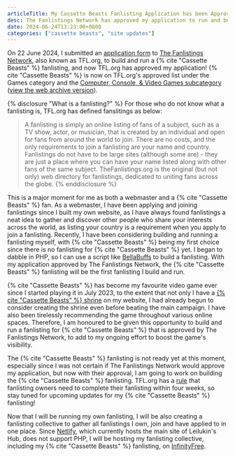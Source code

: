 ```yaml
---
articleTitle: My Cassette Beasts Fanlisting Application has been Approved
desc: The Fanlistings Network has approved my application to run and build a Cassette Beasts fanlisting.
date: 2024-06-24T13:23:00+0800
categories: ["cassette beasts", "site updates"]
---
```


On 22 June 2024, I submitted an [application form](https://thefanlistings.org/start/apply.php) to [The Fanlistings Network](https://thefanlistings.org/), also known as TFL.org, to build and run a {% cite "Cassette Beasts" %} fanlisting, and now TFL.org has approved my application! {% cite "Cassette Beasts" %} is now on TFL.org's approved list under the Games category and the [Computer, Console, & Video Games subcategory](https://www.thefanlistings.org/browse.php?show=games&start=8) ([view the web archive version](https://web.archive.org/web/20240624045621/https%3A%2F%2Fwww.thefanlistings.org%2Fbrowse.php%3Fshow%3Dgames%26start%3D8)).

{% disclosure "What is a fanlisting?" %}
For those who do not know what a fanlisting is, TFL.org has defined fanslitings as below:
> A fanlisting is simply an online listing of fans of a subject, such as a TV show, actor, or musician, that is created by an individual and open for fans from around the world to join. There are no costs, and the only requirements to join a fanlisting are your name and country. Fanlistings do not have to be large sites (although some are) - they are just a place where you can have your name listed along with other fans of the same subject. TheFanlistings.org is the original (but not only) web directory for fanlistings, dedicated to uniting fans across the globe.
{% enddisclosure %}

This is a major moment for me as both a webmaster and a  {% cite "Cassette Beasts" %} fan. As a webmaster, I have been applying and joining fanlistings since I built my own website, as I have always found fanlistings a neat idea to gather and discover other people who share your interests across the world, as listing your country is a requirement when you apply to join a fanlisting. Recently, I have been considering building and running a fanlisting myself, with {% cite "Cassette Beasts" %} being my first choice since there is no fanlisting for {% cite "Cassette Beasts" %} yet. I began to dabble in PHP, so I can use a script like [BellaBuffs](https://www.jemjabella.co.uk/scripts/bellabuffs/) to build a fanlisting. With my application approved by The Fanlistings Network, the {% cite "Cassette Beasts" %}  fanlisting will be the first fanlisting I build and run.

{% cite "Cassette Beasts" %}  has become my favourite video game ever since I started playing it in July 2023, to the extent that not only I have a [{% cite "Cassette Beasts" %} shrine](/shrines/cassettebeasts) on my website, I had already begun to consider creating the shrine even before beating the main campaign. I have also been tirelessly recommending the game throughout various online spaces. Therefore, I am honoured to be given this opportunity to build and run a fanlisting for {% cite "Cassette Beasts" %} that is approved by The Fanlistings Network, to add to my ongoing effort to boost the game's visibility.

The {% cite "Cassette Beasts" %} fanlisting is not ready yet at this moment, especially since I was not certain if The Fanlistings Network would approve my application, but now with their approval, I am going to work on building the {% cite "Cassette Beasts" %} fanlisting. TFL.org has a [rule](https://thefanlistings.org/start/rules.php) that fanlisting owners need to complete their fanlisting within four weeks, so stay tuned for upcoming updates for my {% cite "Cassette Beasts" %} fanlisting!

Now that I will be running my own fanlisting, I will be also creating a fanlisting collective to gather all fanlistings I own, join and have applied to in one place. Since [Netlify](https://www.netlify.com/), which currently hosts the main site of Leilukin's Hub, does not support PHP, I will be hosting my fanlisting collective, including my {% cite "Cassette Beasts" %} fanlisting, on [InfinityFree](https://www.infinityfree.com/).